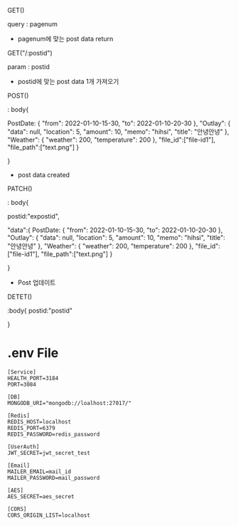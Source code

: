 
GET()

query : pagenum
- pagenum에 맞는 post data return





GET("/:postid")

param : postid
- postid에 맞는 post data 1개 가져오기



POST()

: body{

PostDate: {
  "from": 2022-01-10-15-30,
  "to": 2022-01-10-20-30
            },
            "Outlay": {
                "data": null,
                "location": 5,
                "amount": 10,
                "memo": "hihsi",
                "title": "안녕안녕"
            },
            "Weather": {
                "weather": 200,
                "temperature": 200
            },
    "file_id":["file-id1"],
     "file_path":["text.png"]
    }

}

- post data created






PATCH()

: body{

postid:"expostid",

"data":{
PostDate: {
  "from": 2022-01-10-15-30,
  "to": 2022-01-10-20-30
            },
            "Outlay": {
                "data": null,
                "location": 5,
                "amount": 10,
                "memo": "hihsi",
                "title": "안녕안녕"
            },
            "Weather": {
                "weather": 200,
                "temperature": 200
            },
    "file_id":["file-id1"],
     "file_path":["text.png"]
    }

}

- Post 업데이트












DETET()

:body{
   postid:"postid"


}








# .env File

```
[Service]
HEALTH_PORT=3184
PORT=3084

[DB]
MONGODB_URI="mongodb://loalhost:27017/"

[Redis]
REDIS_HOST=localhost
REDIS_PORT=6379
REDIS_PASSWORD=redis_password

[UserAuth]
JWT_SECRET=jwt_secret_test

[Email]
MAILER_EMAIL=mail_id
MAILER_PASSWORD=mail_password

[AES]
AES_SECRET=aes_secret

[CORS]
CORS_ORIGIN_LIST=localhost
```









